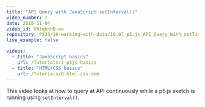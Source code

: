 ```yaml
---
title: "API Query with JavaScript setInterval()"
video_number: 7
date: 2015-11-04
video_id: UNtqhnhD-wo
repository: P5JS/10-working-with-data/10.07_p5.js_API_Query_With_setTimeInterval
live_example: false

videos:
  - title: "JavaScript basics"
    url: /Tutorials/1-p5js-basics
  - title: "HTML/CSS basics"
    url: /Tutorials/8-html-css-dom
---
```


This video looks at how to query at API continuously while a p5.js sketch is running using `setInterval()`.

